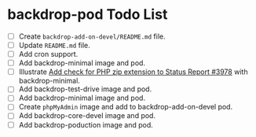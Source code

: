 # backdrop-pod Todo List

* [ ] Create `backdrop-add-on-devel/README.md` file.
* [ ] Update `README.md` file.
* [ ] Add cron support.
* [ ] Add backdrop-minimal image and pod.
* [ ] Illustrate [Add check for PHP zip extension to Status Report
      #3978](https://github.com/backdrop/backdrop-issues/issues/3978
      "Backdrop issue on GitHub.") with backdrop-minimal.
* [ ] Add backdrop-test-drive image and pod.
* [ ] Add backdrop-minimal image and pod.
* [ ] Create `phpMyAdmin` image and add to backdrop-add-on-devel pod.
* [ ] Add backdrop-core-devel image and pod.
* [ ] Add backdrop-poduction image and pod.
